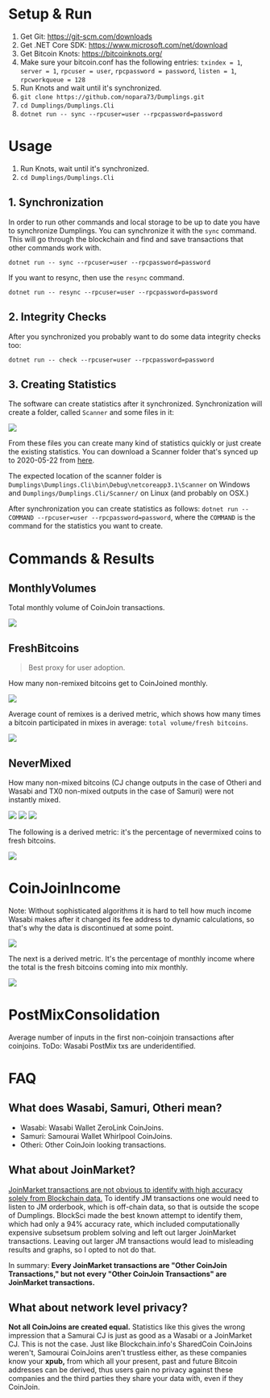 # Setup & Run

1. Get Git: https://git-scm.com/downloads
1. Get .NET Core SDK: https://www.microsoft.com/net/download
1. Get Bitcoin Knots: https://bitcoinknots.org/
1. Make sure your bitcoin.conf has the following entries: `txindex = 1`, `server = 1`, `rpcuser = user`, `rpcpassword = password`, `listen = 1`, `rpcworkqueue = 128`
1. Run Knots and wait until it's synchronized.
1. `git clone https://github.com/nopara73/Dumplings.git`
1. `cd Dumplings/Dumplings.Cli`
1. `dotnet run -- sync --rpcuser=user --rpcpassword=password`

# Usage

1. Run Knots, wait until it's synchronized.
1. `cd Dumplings/Dumplings.Cli`

## 1. Synchronization

In order to run other commands and local storage to be up to date you have to synchronize Dumplings. You can synchronize it with the `sync` command. This will go through the blockchain and find and save transactions that other commands work with.

`dotnet run -- sync --rpcuser=user --rpcpassword=password`

If you want to resync, then use the `resync` command.

`dotnet run -- resync --rpcuser=user --rpcpassword=password`

## 2. Integrity Checks

After you synchronized you probably want to do some data integrity checks too:

`dotnet run -- check --rpcuser=user --rpcpassword=password`

## 3. Creating Statistics

The software can create statistics after it synchronized. Synchronization will create a folder, called `Scanner` and some files in it:

![](https://i.imgur.com/h7qhWRA.png)

From these files you can create many kind of statistics quickly or just create the existing statistics. You can download a Scanner folder that's synced up to 2020-05-22 from [here](https://drive.google.com/open?id=1IFugzv9DT8GSztw8piS3kAB2eRolhS_t).

The expected location of the scanner folder is `Dumplings\Dumplings.Cli\bin\Debug\netcoreapp3.1\Scanner` on Windows and `Dumplings/Dumplings.Cli/Scanner/` on Linux (and probably on OSX.)

After synchronization you can create statistics as follows: `dotnet run -- COMMAND --rpcuser=user --rpcpassword=password`, where the `COMMAND` is the command for the statistics you want to create.

# Commands & Results

## MonthlyVolumes

Total monthly volume of CoinJoin transactions.

![](https://i.imgur.com/HIGDlHO.png)

## FreshBitcoins

> Best proxy for user adoption.

How many non-remixed bitcoins get to CoinJoined monthly.

![](https://i.imgur.com/hWvXxux.png)

Average count of remixes is a derived metric, which shows how many times a bitcoin participated in mixes in average: `total volume/fresh bitcoins`.

![](https://i.imgur.com/lCZXywi.png)

## NeverMixed

How many non-mixed bitcoins (CJ change outputs in the case of Otheri and Wasabi and TX0 non-mixed outputs in the case of Samuri) were not instantly mixed.

![](https://i.imgur.com/ftG0jea.png)
![](https://i.imgur.com/x1y6DGf.png)
![](https://i.imgur.com/8neqsaw.png)

The following is a derived metric: it's the percentage of nevermixed coins to fresh bitcoins.

![](https://i.imgur.com/pr1TTVo.png)

# CoinJoinIncome

Note: Without sophisticated algorithms it is hard to tell how much income Wasabi makes after it changed its fee address to dynamic calculations, so that's why the data is discontinued at some point.

![](https://i.imgur.com/4pvu5wa.png)

The next is a derived metric. It's the percentage of monthly income where the total is the fresh bitcoins coming into mix monthly.

![](https://i.imgur.com/2ZvyqCX.png)

# PostMixConsolidation

Average number of inputs in the first non-coinjoin transactions after coinjoins. ToDo: Wasabi PostMix txs are underidentified.

# FAQ

## What does Wasabi, Samuri, Otheri mean?

- Wasabi: Wasabi Wallet ZeroLink CoinJoins.
- Samuri: Samourai Wallet Whirlpool CoinJoins.
- Otheri: Other CoinJoin looking transactions.

## What about JoinMarket?

[JoinMarket transactions are not obvious to identify with high accuracy solely from Blockchain data.](https://github.com/nopara73/WasabiVsSamourai/issues/2) To identify JM transactions one would need to listen to JM orderbook, which is off-chain data, so that is outside the scope of Dumplings. BlockSci made the best known attempt to identify them, which had only a 94% accuracy rate, which included computationally expensive subsetsum problem solving and left out larger JoinMarket transactions. Leaving out larger JM transactions would lead to misleading results and graphs, so I opted to not do that.

In summary: **Every JoinMarket transactions are "Other CoinJoin Transactions," but not every "Other CoinJoin Transactions" are JoinMarket transactions.**

## What about network level privacy?

**Not all CoinJoins are created equal.** Statistics like this gives the wrong impression that a Samurai CJ is just as good as a Wasabi or a JoinMarket CJ. This is not the case. Just like Blockchain.info's SharedCoin CoinJoins weren't, Samourai CoinJoins aren't trustless either, as these companies know your **xpub,** from which all your present, past and future Bitcoin addresses can be derived, thus users gain no privacy against these companies and the third parties they share your data with, even if they CoinJoin.
